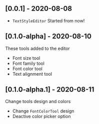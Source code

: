 ## [0.0.1] - 2020-08-08

- `TextStyleEditor` Started from now!

## [0.1.0-alpha] - 2020-08-10

These tools added to the editor

- Font size tool
- Font family tool
- Font color tool
- Text alignment tool

## [0.1.0-alpha.1] - 2020-08-11

Change tools design and colors

- Change `FontColorTool` design
- Deactive color picker option

